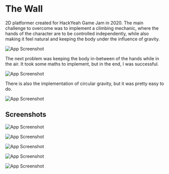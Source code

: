 
# The Wall

2D platformer created for HackYeah Game Jam in 2020. The main challenge to overcome was to implement a climbing mechanic, where the hands of the character are to be controlled independently, while also making it feel natural and keeping the body under the influence of gravity.

![App Screenshot](https://i.imgur.com/KfCGNSf.gif)

The next problem was keeping the body in-between of the hands while in the air. It took some maths to implement, but in the end, I was successful.

![App Screenshot](https://i.imgur.com/duVv8Dc.gif)

There is also the implementation of circular gravity, but it was pretty easy to do.

![App Screenshot](https://i.imgur.com/u10WMRW.gif)

## Screenshots

![App Screenshot](https://i.imgur.com/EuTaSoj.png)

![App Screenshot](https://i.imgur.com/rnO72MO.png)

![App Screenshot](https://i.imgur.com/zVZvobL.png)

![App Screenshot](https://i.imgur.com/F3FiIll.png)

![App Screenshot](https://i.imgur.com/mtXlFSB.png)

